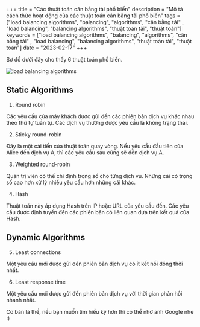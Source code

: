 +++
title = "Các thuật toán cân bằng tải phổ biến"
description = "Mô tả cách thức hoạt động của các thuật toán cân bằng tải phổ biến"
tags = ["load balancing algorithms", "balancing", "algorithms", "cân bằng tải"
, "load balancing", "balancing algorithms", "thuật toán tải", "thuật toán"]
keywords = ["load balancing algorithms", "balancing", "algorithms", "cân bằng tải"
, "load balancing", "balancing algorithms", "thuật toán tải", "thuật toán"]
date = "2023-02-17"
+++

Sơ đồ dưới đây cho thấy 6 thuật toán phổ biến.

![load balancing algorithms](/images/25122020/2020122501.PNG)


## Static Algorithms

1. Round robin

Các yêu cầu của máy khách được gửi đến các phiên bản dịch vụ khác nhau theo thứ tự tuần tự. Các dịch vụ thường được yêu cầu là không trạng thái.

2. Sticky round-robin

Đây là một cải tiến của thuật toán quay vòng. Nếu yêu cầu đầu tiên của Alice đến dịch vụ A, thì các yêu cầu sau cũng sẽ đến dịch vụ A.

3. Weighted round-robin

Quản trị viên có thể chỉ định trọng số cho từng dịch vụ. Những cái có trọng số cao hơn xử lý nhiều yêu cầu hơn những cái khác.

4. Hash

Thuật toán này áp dụng Hash trên IP hoặc URL của yêu cầu đến. Các yêu cầu được định tuyến đến các phiên bản có liên quan dựa trên kết quả của Hash.

## Dynamic Algorithms

5. Least connections

Một yêu cầu mới được gửi đến phiên bản dịch vụ có ít kết nối đồng thời nhất.

6. Least response time

Một yêu cầu mới được gửi đến phiên bản dịch vụ với thời gian phản hồi nhanh nhất.

Cơ bản là thế, nếu bạn muốn tìm hiểu kỹ hơn thì có thể nhờ anh Google nhe :)
